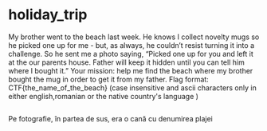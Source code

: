 # holiday_trip

My brother went to the beach last week. He knows I collect novelty mugs so he picked one up for me - but, as always, he couldn’t resist turning it into a challenge.
So he sent me a photo saying, “Picked one up for you and left it at the our parents house. Father will keep it hidden until you can tell him where I bought it.”
Your mission: help me find the beach where my brother bought the mug in order to get it from my father.
Flag format: CTF{the_name_of_the_beach} (case insensitive and ascii characters only in either english,romanian or the native country's language )

![]()

Pe fotografie, în partea de sus, era o cană cu denumirea plajei
